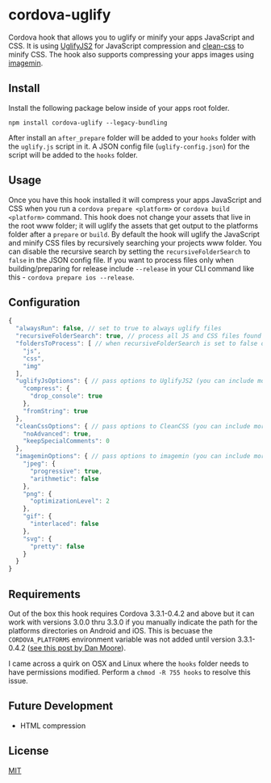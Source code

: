 # cordova-uglify

Cordova hook that allows you to uglify or minify your apps JavaScript and CSS.  It is using [UglifyJS2](https://github.com/mishoo/UglifyJS2) for JavaScript compression and [clean-css](https://github.com/GoalSmashers/clean-css) to minify CSS.  The hook also supports compressing your apps images using [imagemin](https://github.com/imagemin/imagemin).

## Install
Install the following package below inside of your apps root folder.
```
npm install cordova-uglify --legacy-bundling
```
After install an `after_prepare` folder will be added to your `hooks` folder with the `uglify.js` script in it.  A JSON config file (`uglify-config.json`) for the script will be added to the `hooks` folder.

## Usage
Once you have this hook installed it will compress your apps JavaScript and CSS when you run a `cordova prepare <platform>` or `cordova build <platform>` command.  This hook does not change your assets that live in the root www folder; it will uglify the assets that get output to the platforms folder after a `prepare` or `build`.  By default the hook will uglify the JavaScript and minify CSS files by recursively searching your projects www folder.  You can disable the recursive search by setting the `recursiveFolderSearch` to `false` in the JSON config file.  If you want to process files only when building/preparing for release include `--release` in your CLI command like this - `cordova prepare ios --release`.

## Configuration
```javascript
{
  "alwaysRun": false, // set to true to always uglify files
  "recursiveFolderSearch": true, // process all JS and CSS files found in www
  "foldersToProcess": [ // when recursiveFolderSearch is set to false only files in these directories will be processed
    "js",
    "css",
    "img"
  ],
  "uglifyJsOptions": { // pass options to UglifyJS2 (you can include more than these below)
    "compress": {
      "drop_console": true
    },
    "fromString": true
  },
  "cleanCssOptions": { // pass options to CleanCSS (you can include more than these below)
    "noAdvanced": true,
    "keepSpecialComments": 0
  },
  "imageminOptions": { // pass options to imagemin (you can include more than these below)
    "jpeg": {
      "progressive": true,
      "arithmetic": false
    },
    "png": {
      "optimizationLevel": 2
    },
    "gif": {
      "interlaced": false
    },
    "svg": {
      "pretty": false
    }
  }
}
```

## Requirements
Out of the box this hook requires Cordova 3.3.1-0.4.2 and above but it can work with versions 3.0.0 thru 3.3.0 if you manually indicate the path for the platforms directories on Android and iOS.  This is becuase the `CORDOVA_PLATFORMS` environment variable was not added until version 3.3.1-0.4.2 ([see this post by Dan Moore](http://www.mooreds.com/wordpress/archives/1425)).

I came across a quirk on OSX and Linux where the `hooks` folder needs to have permissions modified.  Perform a `chmod -R 755 hooks` to resolve this issue.

## Future Development
* HTML compression

## License
[MIT](https://github.com/rossmartin/cordova-uglify/blob/master/LICENSE)